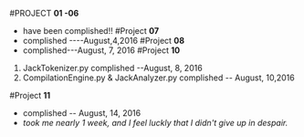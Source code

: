 #PROJECT  **01 -06**
-   have been complished!!
#Project **07**
-    complished ----August,4,2016
#Project **08**
-   complished---August, 7, 2016
#Project **10**
1. JackTokenizer.py complished --August, 8, 2016
2. CompilationEngine.py & JackAnalyzer.py complished -- August, 10,2016

#Project **11**
-   complished -- August, 14, 2016
-   *took me nearly 1 week, and I feel luckly that I didn't give up in despair.*
